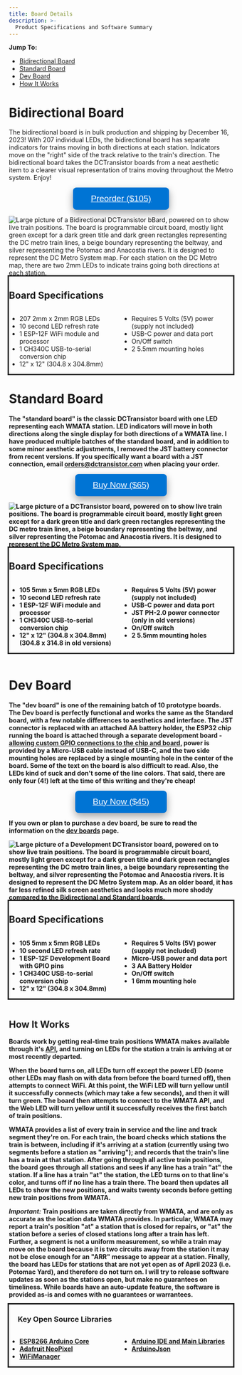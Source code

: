 ```yaml
---
title: Board Details
description: >-
  Product Specifications and Software Summary
---
```


**Jump To:**
* [Bidirectional Board](#bidirectional-board)
* [Standard Board](#standard-board)
* [Dev Board](#dev-board)
* [How It Works](#how-it-works)

# Bidirectional Board

The bidirectional board is in bulk production and shipping by December 16, 2023! With 207 individual LEDs, the bidirectional board has separate indicators for trains moving in both directions at each station. Indicators move on the "right" side of the track relative to the train's direction. The bidirectional board takes the DCTransistor boards from a neat aesthetic item to a clearer visual representation of trains moving throughout the Metro system. Enjoy! 

<button class="buybutton"><a href="https://buy.stripe.com/14kaHdcug0hxfjq28c" target="_blank" style="color: inherit">Preorder ($105)</a></button>


<img class="cover-board" src="{{ site.baseurl }}/images/bidirectional_board.jpg" alt="Large picture of a Bidirectional DCTransistor bBard, powered on to show live train positions. The board is programmable circuit board, mostly light green except for a dark green title and dark green rectangles representing the DC metro train lines, a beige boundary representing the beltway, and silver representing the Potomac and Anacostia rivers. It is designed to represent the DC Metro System map. For each station on the DC Metro map, there are two 2mm LEDs to indicate trains going both directions at each station.">

<div style="outline-style: solid; overflow: hidden">
  <h2>Board Specifications</h2>
  <div class="column">
    <ul>
      <li>207 2mm x 2mm RGB LEDs</li>
      <li>10 second LED refresh rate</li>
      <li>1 ESP-12F WiFi module and processor</li>
      <li>1 CH340C USB-to-serial conversion chip</li>
      <li>12" x 12" (304.8 x 304.8mm)</li>
    </ul>
  </div>
  <div class="column">
    <ul>
      <li>Requires 5 Volts (5V) power (supply not included)</li>
      <li>USB-C power and data port</li>
      <li>On/Off switch</li>
      <li>2 5.5mm mounting holes</li>
    </ul>
  </div>
</div>

<b>

# Standard Board

The "standard board" is the classic DCTransistor board with one LED representing each WMATA station. LED indicators will move in both directions along the single display for both directions of a WMATA line. I have produced multiple batches of the standard board, and in addition to some minor aesthetic adjustments, I removed the JST battery connector from recent versions. If you specifically want a board with a JST connection, email <a href="mailto:orders@dctransistor.com">orders@dctransistor.com</a> when placing your order.

<button class="buybutton"><a href="https://buy.stripe.com/dR616Dam80hx5IQaEG" target="_blank" style="color: inherit">Buy Now ($65)</a></button>


<img class="cover-board" src="{{ site.baseurl }}/images/lightup-board.jpg" alt="Large picture of a DCTransistor board, powered on to show live train positions. The board is programmable circuit board, mostly light green except for a dark green title and dark green rectangles representing the DC metro train lines, a beige boundary representing the beltway, and silver representing the Potomac and Anacostia rivers. It is designed to represent the DC Metro System map.">

<div style="outline-style: solid; overflow: hidden">
  <h2>Board Specifications</h2>
  <div class="column">
    <ul>
      <li>105 5mm x 5mm RGB LEDs</li>
      <li>10 second LED refresh rate</li>
      <li>1 ESP-12F WiFi module and processor</li>
      <li>1 CH340C USB-to-serial conversion chip</li>
      <li>12" x 12" (304.8 x 304.8mm) (304.8 x 314.8 in old versions)</li>
    </ul>
  </div>
  <div class="column">
    <ul>
      <li>Requires 5 Volts (5V) power (supply not included)</li>
      <li>USB-C power and data port</li>
      <li>JST PH-2.0 power connector (only in old versions)</li>
      <li>On/Off switch</li>
      <li>2 5.5mm mounting holes</li>
    </ul>
  </div>
</div>

<br>

# Dev Board

The "dev board" is one of the remaining batch of 10 prototype boards. The Dev board is perfectly functional and works the same as the Standard board, with a few notable differences to aesthetics and interface. The JST connector is replaced with an attached AA battery holder, the ESP32 chip running the board is attached through a separate development board - <u>allowing custom GPIO connections to the chip and board</u>, power is provided by a Micro-USB cable instead of USB-C, and the two side mounting holes are replaced by a single mounting hole in the center of the board. Some of the text on the board is also difficult to read. Also, the LEDs kind of suck and don't some of the line colors. That said, there are only four (4!) left at the time of this writing and they're cheap!

<button class="buybutton"><a href="https://buy.stripe.com/5kA9D965Sfcr2wEfZ3" target="_blank" style="color: inherit">Buy Now ($45)</a></button>

If you own or plan to purchase a dev board, **be sure to read** the information on the <a href="/dev-boards/">dev boards</a> page.

<img class="cover-board" src="{{ site.baseurl }}/images/dev-board-nov-23.jpg" alt="Large picture of a Development DCTransistor board, powered on to show live train positions. The board is programmable circuit board, mostly light green except for a dark green title and dark green rectangles representing the DC metro train lines, a beige boundary representing the beltway, and silver representing the Potomac and Anacostia rivers. It is designed to represent the DC Metro System map. As an older board, it has far less refined silk screen aesthetics and looks much more shoddy compared to the Bidirectional and Standard boards.">

<div style="outline-style: solid; overflow: hidden">
  <h2>Board Specifications</h2>
  <div class="column">
    <ul>
      <li>105 5mm x 5mm RGB LEDs</li>
      <li>10 second LED refresh rate</li>
      <li>1 ESP-12F Development Board with GPIO pins</li>
      <li>1 CH340C USB-to-serial conversion chip</li>
      <li>12" x 12" (304.8 x 304.8mm)</li>
    </ul>
  </div>
  <div class="column">
    <ul>
      <li>Requires 5 Volts (5V) power (supply not included)</li>
      <li>Micro-USB power and data port</li>
      <li>3 AA Battery Holder</li>
      <li>On/Off switch</li>
      <li>1 6mm mounting hole</li>
    </ul>
  </div>
</div>


<style>
  .column {
    float: left;
    width: 50%;
  }

  @media screen and (max-width: 600px) {
  .column {
    width: 100%;
  }
  }

  	.buybutton {
    background-color: #0074d4;
    color: white;
    border: none;
    text-align: center;
    text-decoration: none;
    display: block;
    justify-content: center;
    align-items: center;
    margin: 0 auto;
    font-size: 2vw;
    padding: 14px 40px;
    border-radius: 8px;
    box-shadow: 0 8px 16px 0 rgba(0,0,0,0.2), 0 6px 20px 0 rgba(0,0,0,0.19);
    pointer-events: pointer;
	}

  .buybutton:hover {
    transform: scale(1.05)
  }

  .buybutton-disabled{
    background-color: #808080;
    color: white;
    border: none;
    text-align: center;
    text-decoration: none;
    display: block;
    justify-content: center;
    align-items: center;
    margin: 0 auto;
    font-size: 24px;
    padding: 14px 40px;
    border-radius: 8px;
  }
</style>

<br>

## How It Works

Boards work by getting real-time train positions WMATA makes available through it's [API](https://developer.wmata.com/docs/services/5763fa6ff91823096cac1057/operations/5763fb35f91823096cac1058), and turning on LEDs for the station a train is arriving at or most recently departed. 

When the board turns on, all LEDs turn off except the power LED (some other LEDs may flash on with data from before the board turned off), then attempts to connect WiFi. At this point, the WiFi LED will turn yellow until it successfully connects (which may take a few seconds), and then it will turn green. The board then attempts to connect to the WMATA API, and the Web LED will turn yellow until it successfully receives the first batch of train positions.

WMATA provides a list of every train in service and the line and track segment they're on. For each train, the board checks which stations the train is between, including if it's arriving at a station (currently using two segments before a station as "arriving"); and records that the train's line has a train at that station. After going through all active train positions, the board goes through all stations and sees if any line has a train "at" the station. If a line has a train "at" the station, the LED turns on to that line's color, and turns off if no line has a train there. The board then updates all LEDs to show the new positions, and waits twenty seconds before getting new train positions from WMATA.

***Important:*** Train positions are taken directly from WMATA, and are only as accurate as the location data WMATA provides. In particular, WMATA may report a train's position "at" a station that is closed for repairs, or "at" the station before a series of closed stations long after a train has left. Further, a segment is not a uniform measurement, so while a train may move on the board because it is two circuits away from the station it may not be close enough for an "ARR" message to appear at a station. Finally, the board has LEDs for stations that are not yet open as of April 2023 (i.e. Potomac Yard), and therefore do not turn on. I will try to release software updates as soon as the stations open, but make no guarantees on timeliness. While boards have an auto-update feature, the software is provided as-is and comes with no guarantees or warrantees.

<div style="outline-style: solid; overflow: hidden">
  <h3 style="padding-left: 20px;">Key Open Source Libraries</h3>
    <div class="column">
      <ul>
        <li><a href="https://github.com/esp8266/Arduino">ESP8266 Arduino Core</a></li>
        <li><a href="https://github.com/adafruit/Adafruit_NeoPixel/">Adafruit NeoPixel</a></li>
        <li><a href="https://github.com/tzapu/WiFiManager/">WiFiManager</a></li>
      </ul>
    </div>
    <div class="column">
      <ul>
        <li><a href="https://www.arduino.cc/en/software">Arduino IDE and Main Libraries</a></li>
        <li><a href="https://arduinojson.org/">ArduinoJson</a></li>
      </ul>
    </div>
  </div>